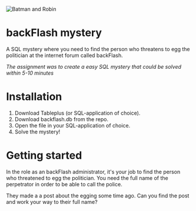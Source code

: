 ![Batman and Robin](https://media.giphy.com/media/1NiMpeyTrYA00/giphy.gif)


# backFlash mystery

A SQL mystery where you need to find the person who threatens to egg the politician at the internet forum called backFlash.

_The assignment was to create a easy SQL mystery that could be solved within 5-10 minutes_

# Installation

1. Download Tableplus (or SQL-application of choice). 
2. Download backflash.db from the repo.
3. Open the file in your SQL-application of choice.
4. Solve the mystery!

# Getting started

In the role as an backFlash administrator, it's your job to find the person who threatened to egg the politician. You need the full name  of the perpetrator in order to be able to call the police.

They made a a post about the egging some time ago. Can you find the post and work your way to their full name? 
